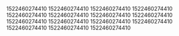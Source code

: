 1522460274410
1522460274410
1522460274410
1522460274410
1522460274410
1522460274410
1522460274410
1522460274410
1522460274410
1522460274410
1522460274410
1522460274410
1522460274410
1522460274410
1522460274410